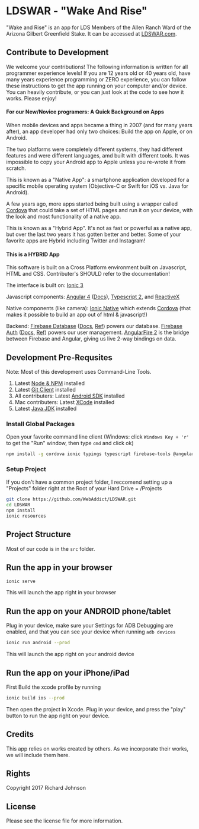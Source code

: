 # LDSWAR - "Wake And Rise"
"Wake and Rise" is an app for LDS Members of the Allen Ranch Ward of the Arizona Gilbert Greenfield Stake. It can be accessed at [LDSWAR.com](https://ldswar.com/).

## Contribute to Development

We welcome your contributions! The following information is written for all programmer experience levels! If you are 12 years old or 40 years old, have many years experience programming or ZERO experience, you can follow these instructions to get the app running on your computer and/or device. You can heavily contribute, or you can just look at the code to see how it works. Please enjoy!

#### For our New/Novice programers: A Quick Background on Apps
When mobile devices and apps became a thing in 2007 (and for many years after), an app developer had only two choices: Build the app on Apple, or on Android.

The two platforms were completely different systems, they had different features and were different languages, amd built with different tools. It was impossible to copy your Android app to Apple unless you re-wrote it from scratch.

This is known as a "Native App": a smartphone application developed for a specific mobile operating system (Objective-C or Swift for iOS vs. Java for Android).

A few years ago, more apps started being built using a wrapper called [Cordova](https://cordova.apache.org/) that could take a set of HTML pages and run it on your device, with the look and most functionality of a native app. 

This is known as a "Hybrid App". It's not as fast or powerful as a native app, but over the last two years it has gotten better and better. Some of your favorite apps are Hybrid including Twitter and Instagram!

#### This is a HYBRID App
This software is built on a Cross Platform environment built on Javascript, HTML and CSS. Contributer's SHOULD refer to the documentation!

The interface is built on:
[Ionic 3](http://ionicframework.com/)

Javascript components:
[Angular 4](https://angular.io/) ([Docs](https://angular.io/docs/ts/latest/guide/)), [Typescript 2](https://www.typescriptlang.org/), and [ReactiveX](http://reactivex.io/)

Native components (like camera):
[Ionic Native](https://ionicframework.com/docs/v2/native/) which extends [Cordova](https://cordova.apache.org/) (that makes it possible to build an app out of html & javascript!)

Backend:
[Firebase Database](https://firebase.google.com/docs/database/) ([Docs](https://firebase.google.com/docs/database/web/start), [Ref](https://firebase.google.com/docs/reference/js/firebase.database)) powers our database.
[Firebase Auth](https://firebase.google.com/docs/auth/) ([Docs](https://firebase.google.com/docs/auth/web/start), [Ref](https://firebase.google.com/docs/reference/js/firebase.auth)) powers our user management.
[AngularFire 2](https://github.com/angular/angularfire2) is the bridge between Firebase and Angular, giving us live 2-way bindings on data.

## Development Pre-Requsites
Note: Most of this development uses Command-Line Tools.

1. Latest [Node & NPM](https://nodejs.org/en/download/) installed
2. Latest [Git Client](https://git-scm.com/download) installed
3. All contributers: Latest [Android SDK](https://developer.android.com/studio/index.html) installed
4. Mac contributers: Latest [XCode](https://developer.apple.com/xcode/) installed
5. Latest [Java JDK](http://www.oracle.com/technetwork/java/javase/downloads/jdk8-downloads-2133151.html) installed

### Install Global Packages
Open your favorite command line client (Windows: click `Windows Key + 'r'` to get the "Run" window, then type `cmd` and click ok)

```sh
npm install -g cordova ionic typings typescript firebase-tools @angular/cli
```

### Setup Project
If you don't have a common project folder, I reccomend setting up a "Projects" folder right at the Root of your Hard Drive = /Projects

```sh
git clone https://github.com/WebAddict/LDSWAR.git
cd LDSWAR
npm install
ionic resources
```

## Project Structure
Most of our code is in the `src` folder.

## Run the app in your browser

```sh
ionic serve
```
This will launch the app right in your browser

## Run the app on your ANDROID phone/tablet
Plug in your device, make sure your Settings for ADB Debugging are enabled, and that you can see your device when running `adb devices`

```sh
ionic run android --prod
```

This will launch the app right on your android device

## Run the app on your iPhone/iPad
First Build the xcode profile by running
```sh
ionic build ios --prod
```

Then open the project in Xcode. Plug in your device, and press the "play" button to run the app right on your device.

## Credits
This app relies on works created by others. As we incorporate their works, we will include them here.


## Rights
Copyright 2017 Richard Johnson

## License

Please see the license file for more information.